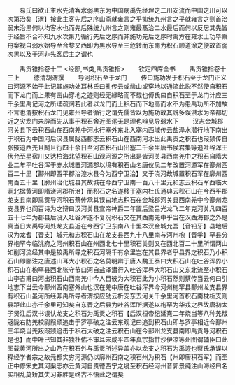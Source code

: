 <!-- { "loadSidebar": true } -->
　　易氏曰欲正主水先清客水弱黒东为中国病禹先经理之二川安流而中国之川可以次第治矣【渭】按此主客先后之序山斋就雍言之乎抑统九州言之乎就雍言之则首治弱末治黒何以均客水也而先后殊统九州言之则雍最髙治二水最后而何以反居其先皆于经旨不合不知九水次第乃循行先后之序而非施功先后之序时禹方在雍水土功毕乗舟案视自弱水始导至合黎又西即为黒水导至三危转而东南为积石顺道涂之便故首弱次黒以及于河非先客后主之谓也

　　禹贡锥指卷十二
<经部,书类,禹贡锥指>
　　钦定四库全书
　　禹贡锥指卷十三上
　　徳清胡渭撰
　　导河积石至于龙门
　　传曰施功发于积石至于龙门正义曰河源不始于此记其施功处耳林氏曰孔传云或凿山或穿地以通流此説不然使自积石而下龙门而上果有凿山穿地之迹则经无縁略而不载也傅氏曰自积石至于龙门计应三千余里禹记河之所迳疏阔若此者以龙门而上积石而下地高而水不为患禹功所不加故不言也渭按积石龙门见雍州导者循行之谓先儒皆以为施功故其説多误洪水为帝都切近之灾龙门未辟而先从事于积石舍近图逺无是理也辩见导弱水下
　　汉志金城郡河关县下云积石山在西南羌中河水行塞外东北入塞内西域传云盐泽水潜行地下南出于积石为中国河后汉县属陇西郡志云积石山在西南河水出此禹贡之积石也叚颎传自张掖追西羌且鬭且行四十余日至河首积石山出塞二千余里唐书侯君集等追吐谷浑王伏允至星宿川又达柏海北望积石山观河源之所出是皆河关县西南羌中之积石自隋大业二年平吐谷浑于赤水城置河源郡以境有积石山名唐仪凤二年改置河源军在鄯州西百二十里【鄯州即西平郡治湟水县今为西宁卫治】又于浇河故城置积石军在廓州西南百五十里【廓州治化城县其故城在今西宁卫南一百八十里元和志云积石军西临大涧北据黄河即隋浇河郡所治】而积石之名遂移于塞内杜氏通典云积石山在今西平郡龙支县南即禹贡导河积石蔡传承其误曰地志积石在金城郡河关县西南羌中今鄯州龙支县界也阎百诗为之辩曰汉河关县宣帝神爵二年置后梁吕光龙飞二年克河关凡四百五十七年为郡县后没入吐谷浑遂不复况积石又在其西南羌中乎当在汉西海郡之外是真当日大禹导河处龙支县近在今西宁卫东南八十里本汉金城允吾【音铅牙】县地后汉为龙耆【音支】城元和志积石山在龙支县西九十八里南与河州枹【音孚】罕县分界枹罕今临洮府之河州积石山在州西北七十里积石关则又在西北百二十里所谓两山如削河流经其中是较禹所导之积石河隔千有余里岂在其县界者乎县界之积石乃小积石山即郦注之唐述山耳大小积石之名莫明辨于唐人魏王泰曰大积石山在吐谷浑界小积石山在枹罕县西北张守节曰河自盐泽潜行入吐谷浑界大积石山又东北流至小积石山李吉甫曰河出积石山西南羌中今人目彼为大积石此为小积石然则蔡传当云何曰引地志下当云今鄯州西南塞外山也汉在羌中唐在吐谷浑界今河州枹罕县鄯州龙支县界有积石山虽河所经非禹所导者渭按应劭云析支东去河关千余里河首积石南枕析支则县距此山亦千余里可知矣自东晋之后县为吐谷浑所据遂以枹罕为华戎之界故唐初太子贤注后汉书误认龙支之积石为禹贡之积石【后汉桓帝纪延熹二年烧当等八种羌叛冦陇右防羌校尉叚颎追击于罗亭破之注云东观记曰追到积石山即与罗亭相近今鄯州三年烧当羌叛叚颎追击于积石大破之注云积石山在今鄯州龙支县南即禹贡导河积石是也】而中叶已知其非独杜佑不审耳宋咸平四年真宗指甘沙伊凉等州图谓辅臣曰此图载黄河所出之山乃在积石外与禹贡所述异盖亦以龙支之积石为禹迹也蔡氏承误以释经学者宗之故元都实穷河源仍以廓州西南之积石州为积石【州即唐积石军】而至正中修宋史其河渠志亦云黄河自贵徳西宁之境至积石经河州昔郭景纯注山海经曰名实相乱莫矫其失习非胜是终古不悟此之谓矣
